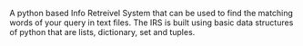 A python based Info Retreivel System that can be used to find the matching words of your query in text files. The IRS is built using basic data structures of python that are lists, dictionary, set and tuples.
